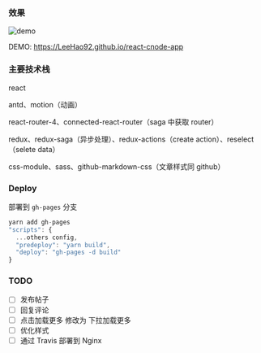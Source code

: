 ### 效果

![demo](./demo.gif)

DEMO: https://LeeHao92.github.io/react-cnode-app

### 主要技术栈

react

antd、motion（动画）

react-router-4、connected-react-router（saga 中获取 router）

redux、redux-saga（异步处理）、redux-actions（create action）、reselect（selete data）

css-module、sass、github-markdown-css（文章样式同 github）

### Deploy

部署到 `gh-pages` 分支

```js
yarn add gh-pages
"scripts": {
  ...others config,
  "predeploy": "yarn build",
  "deploy": "gh-pages -d build"
}
```

### TODO

- [ ] 发布帖子
- [ ] 回复评论
- [ ] 点击加载更多 修改为 下拉加载更多
- [ ] 优化样式
- [ ] 通过 Travis 部署到 Nginx
